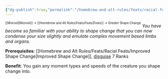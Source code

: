 ```yaml
---
{"dg-publish":true,"permalink":"/homebrew-and-alt-rules/feats/racial-feats/greater-shape-change/"}
---
```


<sup><sup>[[Mistveil\|Mistveil]] → [[Homebrew and Alt Rules/Feats/Feats\|Feats]] → Greater Shape Change</sup></sup>
_You have become so familiar with your ability to shape change that you can now condense your size slightly and emulate complex movement based limbs and organs._

**Prerequisites**: [[Homebrew and Alt Rules/Feats/Racial Feats/Improved Shape Change\|Improved Shape Change]], [disguise](https://www.d20pfsrd.com/skills/disguise) 7 Ranks

**Benefit**: You gain any moment types and speeds of the creature you shape change into.
